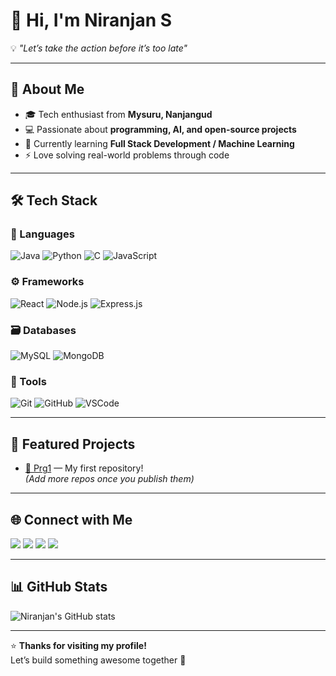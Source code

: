 # 👋 Hi, I'm Niranjan S  

💡 *"Let’s take the action before it’s too late"*  

---

## 🚀 About Me
- 🎓 Tech enthusiast from **Mysuru, Nanjangud**  
- 💻 Passionate about **programming, AI, and open-source projects**  
- 🌱 Currently learning **Full Stack Development / Machine Learning**  
- ⚡ Love solving real-world problems through code  

---

## 🛠️ Tech Stack

### 💬 Languages
![Java](https://img.shields.io/badge/Java-ED8B00?style=for-the-badge&logo=openjdk&logoColor=white)
![Python](https://img.shields.io/badge/Python-3776AB?style=for-the-badge&logo=python&logoColor=white)
![C](https://img.shields.io/badge/C-00599C?style=for-the-badge&logo=c&logoColor=white)
![JavaScript](https://img.shields.io/badge/JavaScript-F7DF1E?style=for-the-badge&logo=javascript&logoColor=black)

### ⚙️ Frameworks
![React](https://img.shields.io/badge/React-20232A?style=for-the-badge&logo=react&logoColor=61DAFB)
![Node.js](https://img.shields.io/badge/Node.js-339933?style=for-the-badge&logo=node.js&logoColor=white)
![Express.js](https://img.shields.io/badge/Express.js-000000?style=for-the-badge&logo=express&logoColor=white)

### 🗃️ Databases
![MySQL](https://img.shields.io/badge/MySQL-005C84?style=for-the-badge&logo=mysql&logoColor=white)
![MongoDB](https://img.shields.io/badge/MongoDB-4EA94B?style=for-the-badge&logo=mongodb&logoColor=white)

### 🧰 Tools
![Git](https://img.shields.io/badge/Git-F05032?style=for-the-badge&logo=git&logoColor=white)
![GitHub](https://img.shields.io/badge/GitHub-181717?style=for-the-badge&logo=github&logoColor=white)
![VSCode](https://img.shields.io/badge/VS%20Code-0078D4?style=for-the-badge&logo=visual-studio-code&logoColor=white)

---

## 📂 Featured Projects
- [🔗 Prg1](https://github.com/Niranjan53/Prg1) — My first repository!  
*(Add more repos once you publish them)*

---

## 🌐 Connect with Me
<p align="left">
  <a href="https://www.linkedin.com/in/niranjan-s/" target="_blank"><img src="https://img.shields.io/badge/LinkedIn-blue?logo=linkedin&logoColor=white" /></a>
  <a href="https://twitter.com/niranjan_s" target="_blank"><img src="https://img.shields.io/badge/Twitter-black?logo=x&logoColor=white" /></a>
  <a href="https://www.instagram.com/niranjan.codes/" target="_blank"><img src="https://img.shields.io/badge/Instagram-purple?logo=instagram&logoColor=white" /></a>
  <a href="https://www.youtube.com/@niranjantech" target="_blank"><img src="https://img.shields.io/badge/YouTube-red?logo=youtube&logoColor=white" /></a>
</p>

---

## 📊 GitHub Stats
![Niranjan's GitHub stats](https://github-readme-stats.vercel.app/api?username=Niranjan53&show_icons=true&theme=tokyonight)

---

⭐ **Thanks for visiting my profile!**  
Let’s build something awesome together 🚀
